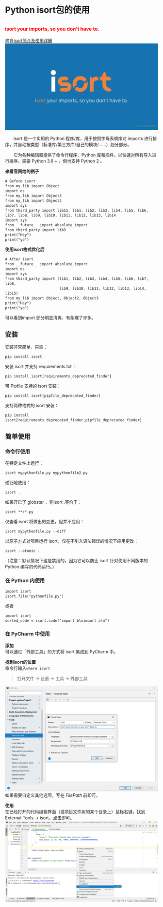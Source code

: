 # Python isort包的使用
## <font color=red size=3>isort your imports, so you don't have to. </font> 
摘自[isort简介及使用详解](https://juejin.cn/post/7026151419459665957)  
![isort](isort.png)

&emsp;&emsp;isort 是一个实用的 Python 程序/库，用于按照字母表顺序对 imports 进行排序，并自动按类型（标准库/第三方库/自己的模块/……）划分部分。

&emsp;&emsp;它为各种编辑器提供了命令行程序、Python 库和插件，以快速对所有导入进行排序。需要 Python 3.6 + ，但也支持 Python 2 。

**来看官网给的例子**
```
# Before isort
from my_lib import Object
import os
from my_lib import Object3
from my_lib import Object2
import sys
from third_party import lib15, lib1, lib2, lib3, lib4, lib5, lib6, lib7, lib8, lib9, lib10, lib11, lib12, lib13, lib14
import sys
from __future__ import absolute_import
from third_party import lib3
print("Hey")
print("yo")
```
**使用isort格式优化后**
```
# After isort
from __future__ import absolute_import
import os
import sys
from third_party import (lib1, lib2, lib3, lib4, lib5, lib6, lib7, lib8,
                         lib9, lib10, lib11, lib12, lib13, lib14, lib15)
from my_lib import Object, Object2, Object3
print("Hey")
print("yo")
```
可以看到import 部分明显清爽、有条理了许多。
## 安装
安装非常简单，只需：
```
pip install isort
```
安装 isort 并支持 requirements.txt ：
```
pip install isort[requirements_deprecated_finder]
```
带 Pipfile 支持的 isort 安装：
```
pip install isort[pipfile_deprecated_finder]
```
支持两种格式的 isort 安装：
```
pip install isort[requirements_deprecated_finder,pipfile_deprecated_finder]
```

## 简单使用
### 命令行使用
在特定文件上运行：
```
isort mypythonfile.py mypythonfile2.py
```
递归地使用：
```
isort .
```
如果开启了 globstar ，则isort .等价于：
```
isort **/*.py
```
仅查看 isort 将做出的变更，但并不应用：
```
isort mypythonfile.py --diff
```
以原子方式对项目运行 isort，仅在不引入语法错误的情况下应用更改：
```
isort --atomic .
```
（注意：默认情况下这是禁用的，因为它可以防止 isort 针对使用不同版本的 Python 编写的代码运行。）
### 在 Python 内使用
```
import isort
isort.file("pythonfile.py")
```
或者
```
import isort
sorted_code = isort.code("import b\nimport a\n")
```

### 在 PyCharm 中使用
**添加**  
可以通过「外部工具」的方式将 isort 集成到 PyCharm 中。  

**找到isort的位置**  
命令行输入`where isort `

>打开文件 -> 设置 -> 工具 -> 外部工具

![插入Pycharm设置](Pycharm1.png)
如果需要自定义其他选项，写在 $FilePath$ 前即可。


**使用**  
在已经打开的代码编辑界面（或项目文件树的某个目录上）鼠标右键，找到 External Tools -> isort，点击即可。
![Pycharm使用isort](Pycharm2.png)



